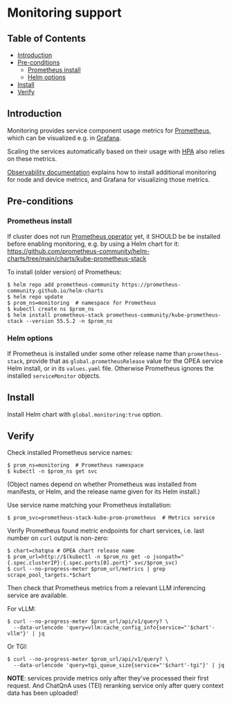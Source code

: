 # Monitoring support

## Table of Contents

- [Introduction](#introduction)
- [Pre-conditions](#pre-conditions)
  - [Prometheus install](#prometheus-install)
  - [Helm options](#helm-options)
- [Install](#install)
- [Verify](#verify)

## Introduction

Monitoring provides service component usage metrics for [Prometheus](https://prometheus.io/),
which can be visualized e.g. in [Grafana](https://grafana.com/).

Scaling the services automatically based on their usage with [HPA](HPA.md) also relies on these metrics.

[Observability documentation](../kubernetes-addons/Observability/README.md)
explains how to install additional monitoring for node and device metrics,
and Grafana for visualizing those metrics.

## Pre-conditions

### Prometheus install

If cluster does not run [Prometheus operator](https://github.com/prometheus-operator/kube-prometheus)
yet, it SHOULD be be installed before enabling monitoring, e.g. by using a Helm chart for it:
https://github.com/prometheus-community/helm-charts/tree/main/charts/kube-prometheus-stack

To install (older version) of Prometheus:

```console
$ helm repo add prometheus-community https://prometheus-community.github.io/helm-charts
$ helm repo update
$ prom_ns=monitoring  # namespace for Prometheus
$ kubectl create ns $prom_ns
$ helm install prometheus-stack prometheus-community/kube-prometheus-stack --version 55.5.2 -n $prom_ns
```

### Helm options

If Prometheus is installed under some other release name than `prometheus-stack`,
provide that as `global.prometheusRelease` value for the OPEA service Helm install,
or in its `values.yaml` file. Otherwise Prometheus ignores the installed
`serviceMonitor` objects.

## Install

Install Helm chart with `global.monitoring:true` option.

## Verify

Check installed Prometheus service names:

```console
$ prom_ns=monitoring  # Prometheus namespace
$ kubectl -n $prom_ns get svc
```

(Object names depend on whether Prometheus was installed from manifests, or Helm,
and the release name given for its Helm install.)

Use service name matching your Prometheus installation:

```console
$ prom_svc=prometheus-stack-kube-prom-prometheus  # Metrics service
```

Verify Prometheus found metric endpoints for chart services, i.e. last number on `curl` output is non-zero:

```console
$ chart=chatqna # OPEA chart release name
$ prom_url=http://$(kubectl -n $prom_ns get -o jsonpath="{.spec.clusterIP}:{.spec.ports[0].port}" svc/$prom_svc)
$ curl --no-progress-meter $prom_url/metrics | grep scrape_pool_targets.*$chart
```

Then check that Prometheus metrics from a relevant LLM inferencing service are available.

For vLLM:

```console
$ curl --no-progress-meter $prom_url/api/v1/query? \
  --data-urlencode 'query=vllm:cache_config_info{service="'$chart'-vllm"}' | jq
```

Or TGI:

```console
$ curl --no-progress-meter $prom_url/api/v1/query? \
  --data-urlencode 'query=tgi_queue_size{service="'$chart'-tgi"}' | jq
```

**NOTE**: services provide metrics only after they've processed their first request.
And ChatQnA uses (TEI) reranking service only after query context data has been uploaded!
